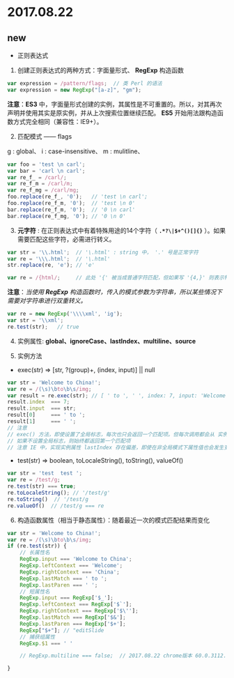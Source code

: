 
# 2017.08.22

## new

- 正则表达式

1. 创建正则表达式的两种方式：字面量形式、 **RegExp** 构造函数

```js
var expression = /pattern/flags;  // 类 Perl 的语法
var expression = new RegExp("[a-z]", "gm");
```

**注意**：**ES3** 中，字面量形式创建的实例，其属性是不可重置的。所以，对其再次声明并使用其实是原实例，并从上次搜索位置继续匹配。
**ES5** 开始用法跟构造函数方式完全相同（兼容性：IE9+）。

2. 匹配模式 —— flags

g : global、 i : case-insensitive、 m : mulitline、

```js
var foo = 'test \n carl';
var bar = 'carl \n carl';
var re_f_ = /carl/;
var re_f_m = /carl/m;
var re_f_mg = /carl/mg;
foo.replace(re_f_, '0');   // 'test \n carl';
foo.replace(re_f_m, '0');  // 'test \n 0'
bar.replace(re_f_m, '0');  // '0 \n carl'
bar.replace(re_f_mg, '0'); // '0 \n 0'
```

3. **元字符** : 在正则表达式中有着特殊用途的14个字符（ **`.*?\|$+^()[]{}`** ）。如果需要匹配这些字符，必需进行转义。

```js
var str = '\\.html';  // '\.html' : string 中， '.' 号是正常字符
var re = '\\\.html';  // '\.html'
str.replace(re, 'e'); // 'e'

var re = /{html/;     // 此处 '{' 被当成普通字符匹配，但如果写 '{4,}' 则表示特俗用途：最少四个量
```

**注意**：*当使用 **RegExp** 构造函数时，传入的模式参数为字符串，所以某些情况下需要对字符串进行双重转义。*

```js
var re = new RegExp('\\\\xml', 'ig');
var str = '\\xml';
re.test(str);   // true
```

4. 实例属性: **global、ignoreCase、lastIndex、multiline、source**

5. 实例方法

- exec(str) => [str, ?(group)+, (index, input)] || null

```js
var str = 'Welcome to China!';
var re = /(\s)\bto\b\s/img;
var result = re.exec(str); // [ ' to ', ' ', index: 7, input: 'Welcome to China!' ]
result.index  === 7;
result.input  === str;
result[0]     === ' to ';
result[1]     === ' ';
// 注意
// exec() 方法，即使设置了全局标志，每次也只会返回一个匹配项。但每次调用都会从 实例属性的 lastIndex 位置开始
// 如果不设置全局标志，则始终都返回第一个匹配项
// 注意 IE 中，实现实例属性 lastIndex 存在偏差，即使在非全局模式下属性值也会发生变化
```

- test(str) => boolean, toLocaleString(), toString(), valueOf()

```js
var str = 'test  test ';
var re = /test/g;
re.test(str) === true;
re.toLocaleString(); // '/test/g'
re.toString()  // '/test/g
re.valueOf()  // /test/g === re
```

6. 构造函数属性（相当于静态属性）：随着最近一次的模式匹配结果而变化

```js
var str = 'Welcome to China!';
var re = /(\s)\bto\b\s/img;
if (re.test(str)) {
    // 长属性名
    RegExp.input === 'Welcome to China';
    RegExp.leftContext === 'Welcome';
    RegExp.rightContext === 'China';
    RegExp.lastMatch === ' to ';
    RegExp.lastParen === ' ';
    // 短属性名
    RegExp.input === RegExp['$_'];
    RegExp.leftContext === RegExp['$`'];
    RegExp.rightContext === RegExp['$\''];
    RegExp.lastMatch === RegExp['$&'];
    RegExp.lastParen === RegExp['$+'];
    RegExp["$+"]; // "editSlide
    // 捕获组属性
    RegExp.$1 === ' '

    // RegExp.multiline === false;  // 2017.08.22 chrome版本 60.0.3112.101 => undefined

}
```

